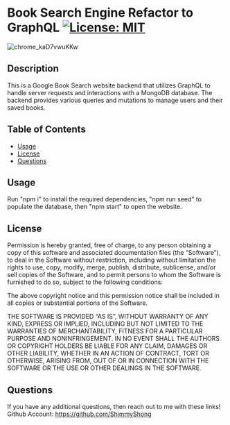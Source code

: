 # Book Search Engine Refactor to GraphQL [![License: MIT](https://img.shields.io/badge/License-MIT-yellow.svg)](https://opensource.org/licenses/MIT)

![chrome_kaD7vwuKKw](https://github.com/ShimmyShong/Book-Search-Engine-Refactor-To-GraphQL/assets/123122824/cc9b5423-3ff8-4316-a679-61b6c1edd3c9)


## Description
This is a Google Book Search website backend that utilizes GraphQL to handle server requests and interactions with a MongoDB database. The backend provides various queries and mutations to manage users and their saved books.
## Table of Contents
- [Usage](#usage)
- [License](#license)
- [Questions](#questions)
## Usage
Run "npm i" to install the required dependencies, "npm run seed" to populate the database, then "npm start" to open the website.
## License
Permission is hereby granted, free of charge, to any person obtaining a copy of this software and associated documentation files (the “Software”), to deal in the Software without restriction, including without limitation the rights to use, copy, modify, merge, publish, distribute, sublicense, and/or sell copies of the Software, and to permit persons to whom the Software is furnished to do so, subject to the following conditions:

The above copyright notice and this permission notice shall be included in all copies or substantial portions of the Software.

THE SOFTWARE IS PROVIDED “AS IS”, WITHOUT WARRANTY OF ANY KIND, EXPRESS OR IMPLIED, INCLUDING BUT NOT LIMITED TO THE WARRANTIES OF MERCHANTABILITY, FITNESS FOR A PARTICULAR PURPOSE AND NONINFRINGEMENT. IN NO EVENT SHALL THE AUTHORS OR COPYRIGHT HOLDERS BE LIABLE FOR ANY CLAIM, DAMAGES OR OTHER LIABILITY, WHETHER IN AN ACTION OF CONTRACT, TORT OR OTHERWISE, ARISING FROM, OUT OF OR IN CONNECTION WITH THE SOFTWARE OR THE USE OR OTHER DEALINGS IN THE SOFTWARE.
## Questions
If you have any additional questions, then reach out to me with these links!
Github Account: https://github.com/ShimmyShong
